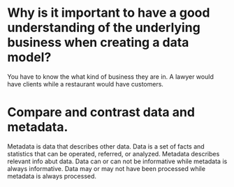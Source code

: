 # Why is it important to have a good understanding of the underlying business when creating a data model?

You have to know the what kind of business they are in. A lawyer would have clients while a restaurant would have customers. 

# Compare and contrast data and metadata.

Metadata is data that describes other data. Data is a set of facts and statistics that can be operated, 
referred, or analyzed. Metadata describes relevant info abut data. Data can or can not be informative 
while metadata is always informative. Data may or may not have been processed while metadata is always processed. 
